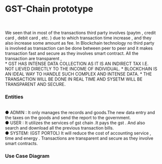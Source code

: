 # GST-Chain prototype

<br/>
<br/>
We seen that in most of the transactions third party involves (paytm , credit card , debit
card , etc. ) due to which transaction time increase , and they also increase some amount
as fee. In Blockchain technology no third party is involved as transaction can be done
between peer to peer and it makes transaction fast and secure as they involves smart
contract. All the transaction are transparent ,
<br/>
* GST HAS INTENSE DATA COLLECTION AS IT IS AN INDIRECT TAX I.E. NOT LIEVED DIRECTLY TO THE INCOME OF INDIVIDUAL.
* BLOCKCHAIN IS AN IDEAL WAY TO HANDLE SUCH COMPLEX AND INTENSE DATA.
* THE TRANSACTION WILL BE DONE IN REAL TIME AND SYSETM WILL BE TRANSPARENT AND SECURE.

<br />

### Entities ###
<br/>
● ADMIN : It only manages the records and goods.The new data entry and the taxes
on the goods and send the report to the government. <br/>
● USER : It utilizes the services of gst chain .It pays the gst . And also search and
download all the previous transaction bills.<br/>
● SYSTEM: (GST PORTOL) It will reduce the cost of accounting service , time and
energy . Transactions are transparent and secure as they involve smart contracts.

<br />

### Use Case Diagram ###
<br/>


